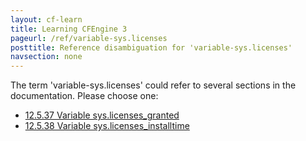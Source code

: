 ```yaml
---
layout: cf-learn
title: Learning CFEngine 3
pageurl: /ref/variable-sys.licenses
posttitle: Reference disambiguation for 'variable-sys.licenses'
navsection: none
---
```


The term 'variable-sys.licenses' could refer to several sections in the documentation. Please choose one:

- [12.5.37 Variable sys.licenses_granted](https://cfengine.com/manuals/cf3-reference#Variable-sys.licenses_granted)
- [12.5.38 Variable sys.licenses_installtime](https://cfengine.com/manuals/cf3-reference#Variable-sys.licenses_installtime)
